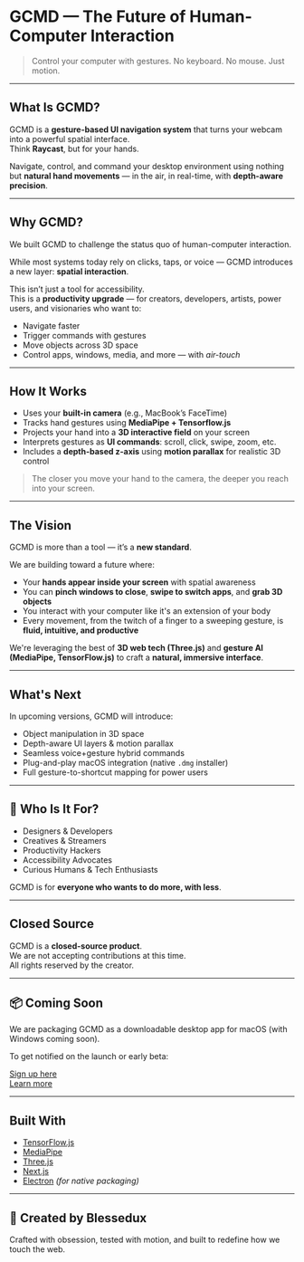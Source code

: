 # GCMD — The Future of Human-Computer Interaction

> Control your computer with gestures. No keyboard. No mouse. Just motion.

---

## What Is GCMD?

GCMD is a **gesture-based UI navigation system** that turns your webcam into a powerful spatial interface.  
Think **Raycast**, but for your hands.

Navigate, control, and command your desktop environment using nothing but **natural hand movements** — in the air, in real-time, with **depth-aware precision**.

---

## Why GCMD?

We built GCMD to challenge the status quo of human-computer interaction.

While most systems today rely on clicks, taps, or voice — GCMD introduces a new layer: **spatial interaction**.

This isn’t just a tool for accessibility.  
This is a **productivity upgrade** — for creators, developers, artists, power users, and visionaries who want to:

- Navigate faster
- Trigger commands with gestures
- Move objects across 3D space
- Control apps, windows, media, and more — with _air-touch_

---

## How It Works

- Uses your **built-in camera** (e.g., MacBook’s FaceTime)
- Tracks hand gestures using **MediaPipe + Tensorflow.js**
- Projects your hand into a **3D interactive field** on your screen
- Interprets gestures as **UI commands**: scroll, click, swipe, zoom, etc.
- Includes a **depth-based z-axis** using **motion parallax** for realistic 3D control

> The closer you move your hand to the camera, the deeper you reach into your screen.

---

## The Vision

GCMD is more than a tool — it’s a **new standard**.

We are building toward a future where:

- Your **hands appear inside your screen** with spatial awareness
- You can **pinch windows to close**, **swipe to switch apps**, and **grab 3D objects**
- You interact with your computer like it's an extension of your body
- Every movement, from the twitch of a finger to a sweeping gesture, is **fluid, intuitive, and productive**

We're leveraging the best of **3D web tech (Three.js)** and **gesture AI (MediaPipe, TensorFlow.js)** to craft a **natural, immersive interface**.

---

## What's Next

In upcoming versions, GCMD will introduce:

- Object manipulation in 3D space
- Depth-aware UI layers & motion parallax
- Seamless voice+gesture hybrid commands
- Plug-and-play macOS integration (native `.dmg` installer)
- Full gesture-to-shortcut mapping for power users

---

## 🧍 Who Is It For?

- Designers & Developers
- Creatives & Streamers
- Productivity Hackers
- Accessibility Advocates
- Curious Humans & Tech Enthusiasts

GCMD is for **everyone who wants to do more, with less**.

---

## Closed Source

GCMD is a **closed-source product**.  
We are not accepting contributions at this time.  
All rights reserved by the creator.

---

## 📦 Coming Soon

We are packaging GCMD as a downloadable desktop app for macOS (with Windows coming soon).

To get notified on the launch or early beta:

[Sign up here](https://gcmd.com)  
 [Learn more](https://blessedux.com/vision)

---

## Built With

- [TensorFlow.js](https://www.tensorflow.org/js)
- [MediaPipe](https://ai.google.dev/edge/mediapipe)
- [Three.js](https://threejs.org/)
- [Next.js](https://nextjs.org/)
- [Electron](https://www.electronjs.org/) _(for native packaging)_

---

## 👋 Created by Blessedux

Crafted with obsession, tested with motion, and built to redefine how we touch the web.
